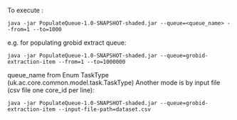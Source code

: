 To execute :
```
java -jar PopulateQueue-1.0-SNAPSHOT-shaded.jar --queue=<queue_name> --from=1 --to=1000
```
e.g. for populating grobid extract queue:
```
java -jar PopulateQueue-1.0-SNAPSHOT-shaded.jar --queue=grobid-extraction-item --from=1 --to=1000000
```
queue_name from Enum TaskType (uk.ac.core.common.model.task.TaskType)
Another mode is by input file (csv file one core_id per line):
```
java -jar PopulateQueue-1.0-SNAPSHOT-shaded.jar --queue=grobid-extraction-item --input-file-path=dataset.csv
```